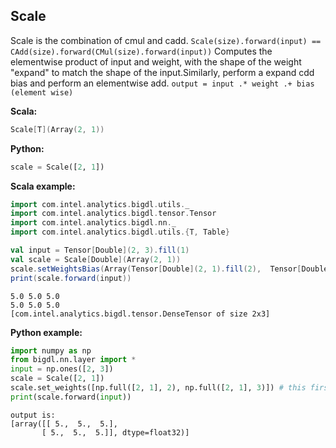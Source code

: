 ## Scale ##
Scale is the combination of cmul and cadd. `Scale(size).forward(input) == CAdd(size).forward(CMul(size).forward(input))`
Computes the elementwise product of input and weight, with the shape of the weight "expand" to
match the shape of the input.Similarly, perform a expand cdd bias and perform an elementwise add.
`output = input .* weight .+ bias (element wise)`

**Scala:**

```scala
Scale[T](Array(2, 1))
```
**Python:**
```python
scale = Scale([2, 1])
```


**Scala example:**
```scala
import com.intel.analytics.bigdl.utils._
import com.intel.analytics.bigdl.tensor.Tensor
import com.intel.analytics.bigdl.nn._
import com.intel.analytics.bigdl.utils.{T, Table}

val input = Tensor[Double](2, 3).fill(1)
val scale = Scale[Double](Array(2, 1))
scale.setWeightsBias(Array(Tensor[Double](2, 1).fill(2),  Tensor[Double](2, 1).fill(3)))
print(scale.forward(input))
```
```
5.0	5.0	5.0	
5.0	5.0	5.0	
[com.intel.analytics.bigdl.tensor.DenseTensor of size 2x3]
```

**Python example:**

```python
import numpy as np
from bigdl.nn.layer import *
input = np.ones([2, 3])
scale = Scale([2, 1])
scale.set_weights([np.full([2, 1], 2), np.full([2, 1], 3)]) # this first element is for weight and the second one is bias
print(scale.forward(input))

```
```
output is:
[array([[ 5.,  5.,  5.],
       [ 5.,  5.,  5.]], dtype=float32)]
```

